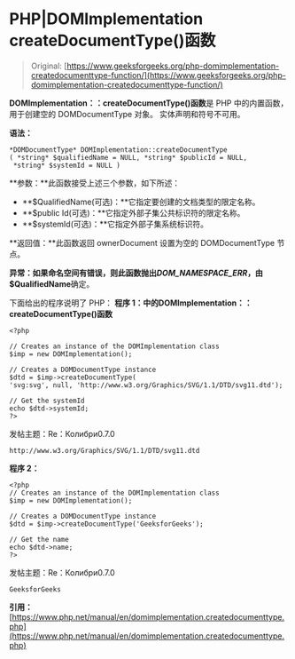 # PHP|DOMImplementation createDocumentType()函数

> Original: [https://www.geeksforgeeks.org/php-domimplementation-createdocumenttype-function/](https://www.geeksforgeeks.org/php-domimplementation-createdocumenttype-function/)

**DOMImplementation：：createDocumentType()函数**是 PHP 中的内置函数，用于创建空的 DOMDocumentType 对象。 实体声明和符号不可用。

**语法：**

```
*DOMDocumentType* DOMImplementation::createDocumentType
( *string* $qualifiedName = NULL, *string* $publicId = NULL,
 *string* $systemId = NULL )
```

**参数：**此函数接受上述三个参数，如下所述：

*   **$QualifiedName(可选)：**它指定要创建的文档类型的限定名称。
*   **$public Id(可选)：**它指定外部子集公共标识符的限定名称。
*   **$systemId(可选)：**它指定外部子集系统标识符。

**返回值：**此函数返回 ownerDocument 设置为空的 DOMDocumentType 节点。

**异常：**如果命名空间有错误，则此函数抛出*DOM_NAMESPACE_ERR*，由**$QualifiedName**确定。

下面给出的程序说明了 PHP：
**程序 1：**中的**DOMImplementation：：createDocumentType()函数**

```
<?php

// Creates an instance of the DOMImplementation class
$imp = new DOMImplementation();

// Creates a DOMDocumentType instance
$dtd = $imp->createDocumentType(
'svg:svg', null, 'http://www.w3.org/Graphics/SVG/1.1/DTD/svg11.dtd');

// Get the systemId
echo $dtd->systemId;
?>
```

发帖主题：Re：Колибри0.7.0

```
http://www.w3.org/Graphics/SVG/1.1/DTD/svg11.dtd
```

**程序 2：**

```
<?php
// Creates an instance of the DOMImplementation class
$imp = new DOMImplementation();

// Creates a DOMDocumentType instance
$dtd = $imp->createDocumentType('GeeksforGeeks');

// Get the name
echo $dtd->name;
?>
```

发帖主题：Re：Колибри0.7.0

```
GeeksforGeeks
```

**引用：**[https://www.php.net/manual/en/domimplementation.createdocumenttype.php](https://www.php.net/manual/en/domimplementation.createdocumenttype.php)